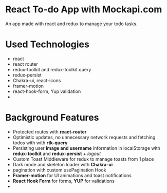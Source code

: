 # React To-do App with Mockapi.com
An app made with react and redux to manage your todo tasks.

# Used Technologies
- react
- react router
- redux-toolkit and redux-toolkit query
- redux-persist
- Chakra-ui, react-icons
- framer-motion
- react-hook-form, Yup validation
- 

# Background Features
- Protected routes with **react-router**
- Optimistic updates, no unnecessary network requests and fetching todos with with **rtk-query**
- Persisting user **image and username** information in localStorage with **redux-toolkit** and **redux-persist** + _logout_ 
- Custom Toast Middleware for redux to manage toasts from 1 place
- Dark mode and skeleton loader with **Chakra-ui**
- pagination with custom usePagination Hook
- **Framer-motion** for UI animations and toast notifications
- **React Hook Form** for forms, **YUP** for validations
- 